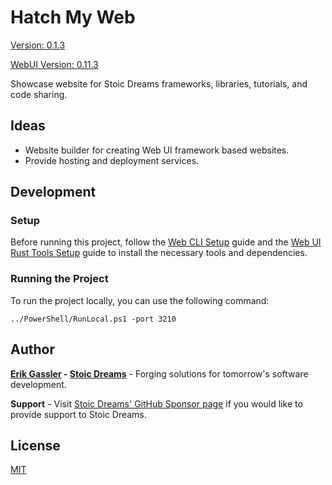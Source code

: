 # Hatch My Web

[Version: 0.1.3](https://github.com/StoicDreams/HatchMyWeb)

[WebUI Version: 0.11.3](https://github.com/StoicDreams/WebUI)

Showcase website for Stoic Dreams frameworks, libraries, tutorials, and code sharing.

## Ideas

- Website builder for creating Web UI framework based websites.
- Provide hosting and deployment services.

## Development

### Setup

Before running this project, follow the [Web CLI Setup](https://webui.stoicdeams.com/tools/cli) guide and the [Web UI Rust Tools Setup](https://webui.stoicdreams.com/tools/rust) guide to install the necessary tools and dependencies.

### Running the Project

To run the project locally, you can use the following command:

```terminal:Run the project from the root directory
../PowerShell/RunLocal.ps1 -port 3210
```

## Author

**[Erik Gassler](https://www.erikgassler.com) - [Stoic Dreams](https://www.stoicdreams.com)** - Forging solutions for tomorrow's software development.

**Support** - Visit [Stoic Dreams' GitHub Sponsor page](https://github.com/sponsors/StoicDreams) if you would like to provide support to Stoic Dreams.

## License

[MIT](LICENSE)
